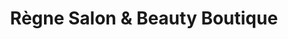 ---
title: "Règne Salon & Beauty Boutique"
url: /pasadena/regne-salon-and-beauty-boutique/
shop: beauty
---